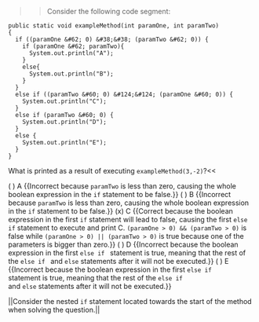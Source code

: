 >>Consider the following code segment:

```
public static void exampleMethod(int paramOne, int paramTwo)
{
  if ((paramOne &#62; 0) &#38;&#38; (paramTwo &#62; 0)) {
    if (paramOne &#62; paramTwo){
      System.out.println("A");
    }
    else{
      System.out.println("B");
    }
  }
  else if ((paramTwo &#60; 0) &#124;&#124; (paramOne &#60; 0)) {
    System.out.println("C");
  }
  else if (paramTwo &#60; 0) {
    System.out.println("D");
  }
  else { 
    System.out.println("E");
  }
}
```

What is printed as a result of executing <code>exampleMethod(3,-2)</code>?<<

( ) A {{Incorrect because <code>paramTwo</code> is less than zero, causing the whole boolean expression in the <code>if</code> statement to be false.}}
( ) B {{Incorrect because <code>paramTwo</code> is less than zero, causing the whole boolean expression in the <code>if</code> statement to be false.}}
(x) C {{Correct because the boolean expression in the first <code>if</code> statement will lead to false, causing the first <code>else if</code> statement to execute and print C. <code>(paramOne &#62; 0) &#38;&#38; (paramTwo &#62; 0)</code> is false while <code>(paramOne &#62; 0) || (paramTwo &#62; 0)</code> is true because one of the parameters is bigger than zero.}}
( ) D {{Incorrect because the boolean expression in the first <code>else if </code> statement is true, meaning that the rest of the <code>else if </code> and <code>else</code> statements after it will not be executed.}}
( ) E {{Incorrect because the boolean expression in the first <code>else if </code> statement is true, meaning that the rest of the <code>else if </code> and <code>else</code> statements after it will not be executed.}}

||Consider the nested <code>if</code> statement located towards the start of the method when solving the question.||
